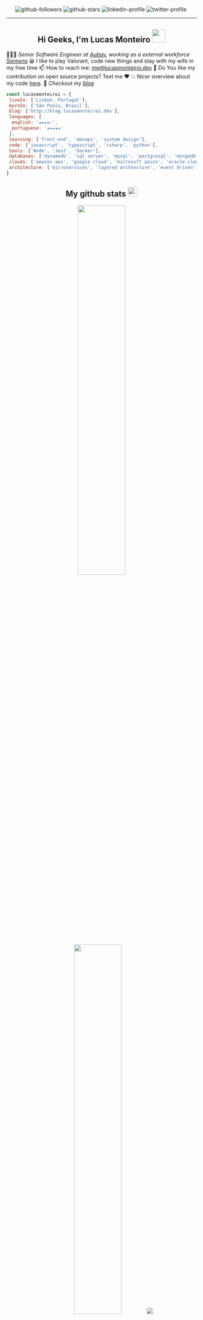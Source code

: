<p align="center">
<img src="https://img.shields.io/github/followers/lucasmonteiroi?style=social" alt="github-followers" />
<img src="https://img.shields.io/github/stars/lucasmonteiroi?style=social" alt="github-stars" />
<img src="https://img.shields.io/badge/-lucasmonteiroi-blue?style=flat-square&logo=Linkedin&logoColor=white&link=https://www.linkedin.com/in/lucasmonteiroi/" alt="linkedin-profile" />
<img src="https://img.shields.io/twitter/follow/lucasmonteiroi" alt="twitter-profile" />
<img src="" alt="" />
</p>

---

<h2 align="center">Hi Geeks, I'm Lucas Monteiro <img src="https://media.giphy.com/media/hvRJCLFzcasrR4ia7z/giphy.gif" width="35"></h2>

👨🏾‍💻 *Senior Software Engineer at [Aubay](https://www.aubay.pt/),  working as a external workforce [Siemens](https://www.siemens.com/global/en.html)*
😀 I like to play Valorant, code new things and stay with my wife in my free time
📫 How to reach me: [me@lucasmonteiroi.dev](mailto:me@lucasmonteiroi.dev)
👯 Do You like my contribution on open source projects? Text me ❤️
💥 Nicer overview about my code [here](https://octoprofile.vercel.app/user?id=lucasmonteiroi).
📓 *Checkout my [blog](https://blog.lucasmonteiroi.dev)*

```javascript
const lucasmonteiroi = {
 liveIn: ['Lisbon, Portugal'],
 bornIn: ['São Paulo, Brasil'],
 blog: ['http://blog.lucasmonteiroi.dev'],
 languages: [
  english: '★★★★☆',
  portuguese: '★★★★★'
 ],
 learning: ['front-end', 'devops', 'system design'],
 code: ['javascript', 'typescript', 'csharp', 'python'],
 tools: ['Node', 'Jest', 'Docker'],
 databases: ['dynamodb', 'sql server', 'mysql', 'postgresql', 'mongodb', 'neo4j'],
 clouds: ['amazon aws', 'google cloud', 'microsoft azure', 'oracle cloud'],
 architecture: ['microservices', 'layered archtecture', 'event driven']
}
```

<h2 align="center"> My github stats <img src="https://media.giphy.com/media/iY8CRBdQXODJSCERIr/giphy.gif" width="25"></h2>

<p align="center">
  <img height="50%" width="auto" src ="https://github-readme-stats.vercel.app/api?username=lucasmonteiroi&show_icons=true&count_private=true&theme=darcula&hide_border=true&hide=issues,contribs&bg_color=00000000%22">
  <img height="50%" width="auto" src ="https://github-readme-stats.vercel.app/api/top-langs/?username=lucasmonteiroi&layout=compact&hide_border=true&theme=darcula&bg_color=00000000&langs_count=6&hide=jupyter%20notebook,tex,css,php&exclude_repo=Pacman-AI">
<img src ="https://github-readme-streak-stats.herokuapp.com/?user=lucasmonteiroi&theme=darcula&hide_border=true&background=FFFFFF00">
</p>
